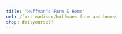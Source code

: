 ```yaml
---
title: "Huffman's Farm & Home"
url: /fort-madison/huffmans-farm-and-home/
shop: doityourself
---
```


